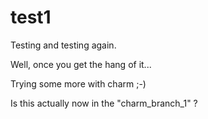 test1
=====

Testing and testing again.

Well, once you get the hang of it...

Trying some more with charm ;-)

Is this actually now in the "charm_branch_1" ?
